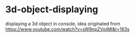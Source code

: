 # 3d-object-displaying

displaying a 3d object in console, idea originated from https://www.youtube.com/watch?v=sW9npZVpiMI&t=163s